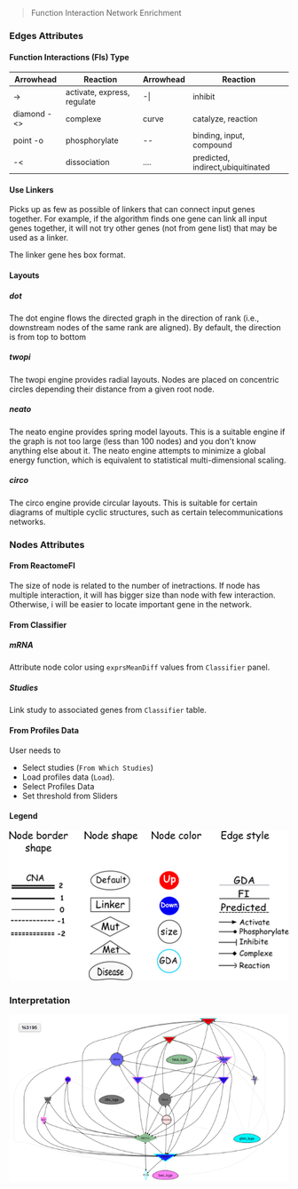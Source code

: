 > Function Interaction Network Enrichment

### Edges Attributes

#### Function Interactions (FIs) Type

Arrowhead | Reaction | Arrowhead | Reaction 
------------- | -------- | -------- | ------------
-> | activate, express, regulate  | -\| | inhibit
diamond -<>  | complexe |curve | catalyze, reaction
  point -o| phosphorylate | -- | binding, input, compound
 -< | dissociation | .... | predicted, indirect,ubiquitinated

#### Use Linkers
 Picks up as few as possible of linkers that can connect input genes together. For example, if the algorithm finds one gene can link all input genes together, it will not try other genes (not from gene list) that may be used as a linker.
 
 The linker gene hes box format. 
 
#### Layouts 
 
##### dot
 The dot engine flows the directed graph in the direction of rank (i.e., downstream nodes of the same rank are aligned). By default, the direction is from top to bottom 
##### twopi
 The twopi engine provides radial layouts. Nodes are placed on concentric circles depending their distance from a given root node.
 
##### neato
 The neato engine provides spring model layouts. This is a suitable engine if the graph is not too large (less than 100 nodes) and you don't know anything else about it. The neato engine attempts to minimize a global energy function, which is equivalent to statistical multi-dimensional scaling. 
 
##### circo
The circo engine provide circular layouts. This is suitable for certain diagrams of multiple cyclic structures, such as certain telecommunications networks.

### Nodes Attributes

#### From ReactomeFI
The size of node is related to the number of inetractions. If node has multiple interaction, it will has bigger size than node with few interaction. Otherwise, i will be easier to locate important gene in the network. 

#### From Classifier

##### mRNA
Attribute node color using `exprsMeanDiff` values from `Classifier` panel.

##### Studies
Link study to associated genes from `Classifier` table.


#### From Profiles Data

User needs to
* Select studies (`From Which Studies`)
* Load profiles data (`Load`). 
* Select Profiles Data
* Set threshold from Sliders 

#### Legend
![Reactome Legend](figures/ReactomeLegend.png)

### Interpretation

![Reactome Network](figures/Reactome_Network.png)
